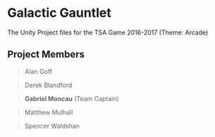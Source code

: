 # Galactic Gauntlet
The Unity Project files for the TSA Game 2016-2017 (Theme: Arcade)

## Project Members
> Alan Goff

> Derek Blandford

> **Gabriel Moncau** (Team Captain)

> Matthew Mulhall

> Spencer Waldshan
